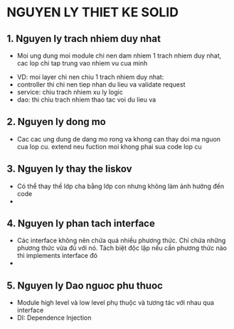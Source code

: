 

# NGUYEN LY THIET KE SOLID

## 1. Nguyen ly trach nhiem duy nhat 
-  Moi ung dung moi module chi nen dam nhiem 1 trach nhiem duy nhat, cac lop chi tap trung vao nhiem vu cua minh
+ VD: moi layer chi nen chiu 1 trach nhiem duy nhat:
+ controller thi chi nen tiep nhan du lieu va validate request
+ service: chiu trach nhiem xu ly logic
+ dao: thi chiu trach nhiem thao tac voi du lieu va


## 2. Nguyen ly dong mo
- Cac cac ung dung de dang mo rong va khong can thay doi ma nguon cua lop cu. extend neu fuction moi khong phai sua code lop cu

## 3. Nguyen ly thay the liskov
- Có thể thay thế lớp cha bằng lớp con nhưng không làm ảnh hưởng đến code
- 

## 4. Nguyen ly phan tach interface
- Các interface không nên chứa quá nhiều phương thức. Chỉ chứa những phương thức vừa đủ với nó. Tách biệt độc lập nếu cần phương thức nào thì implements interface đó
- 

## 5. Nguyen ly Dao nguoc phu thuoc
- Module high level và low level phụ thuộc và tương tác với nhau qua interface
- DI: Dependence Injection

